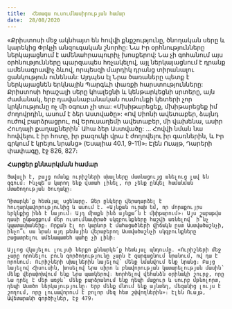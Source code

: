 ```yaml
---
title:  Հետագա ուսումնասիրության համար
date:  28/08/2020
---
```


«Քրիստոսի մեջ ակնհայտ են հովվի քնքշությունը, ծնողական սերը և կարեկից Փրկչի անզուգական շնորհը: Նա Իր օրհնությունները ներկայացնում է ամենահրապուրիչ խոսքերով: Նա չի գոհանում այս օրհնությունները պարզապես հռչակելով, այլ ներկայացնում է դրանք ամենագրավիչ ձևով, որպեսզի մարդիկ դրանց տիրանալու ցանկություն ունենան: Այդպես էլ Նրա ծառաները պետք է ներկայացնեն երկնային Պարգևի փառքի հարստությունները: Քրիստոսի հրաշալի սերը կհալեցնի և կենթարկեցնի սրտերը, այն ժամանակ, երբ դավանաբանական ուսմունքի կետերի չոր կրկնությունը ոչ մի օգուտ չի տա: «Մխիթարեցեք, մխիթարեցեք իմ ժողովրդին, ասում է ձեր Աստվածը»: «Ով Սիոնի ավետաբեր, ձայնդ ուժով բարձրացրու, ով Երուսաղեմի ավետաբեր, մի վախենա, ասիր Հուդայի քաղաքներին` Ահա ձեր Աստվածը: … Հովվի նման նա հովվելու է իր հոտը, իր բազուկի վրա է ժողովելու իր գառներին, և Իր գրկում է կրելու նրանց» (Եսայիա 40.1, 9-11)»։ Էլեն Ուայթ, Դարերի փափագը, էջ 826, 827։

**Հարցեր քննարկման համար**

`Ցավալի է, բայց ոմանք ուրիշների սխալները մատնացույց անելուց լավ են զգում։ Ինչպե՞ս կարող ենք վստահ լինել, որ չենք ընկել համանման մտածողության ծուղակը։`

`Դիտարկե՛ք հետևյալ սցենարը. Ձեր ընկերը վերադարձել է հուղարկավորությունից և ասում է. «Այնքան ուրախ եմ, որ մորաքույրս երկնքից ինձ է նայում։ Այդ միտքն ինձ այնքա՜ն է մխիթարում»։ Այս շաբաթվա դասի ընթացքում մեր ուսումնասիրած սկզբունքները հաշվի առնելով՝ ի՞նչ կպատասխանեիք։ Որքան էլ որ կարևոր է մահացածների վիճակն ըստ Աստվածաշնչի, ինչո՞ւ սա նրան այդ թեմային վերաբերող Աստվածաշնչի սկզբունքները բացատրելու ամենապատեհ պահը չի լինի։`

`Այլոց վկայելու լույսի ներքո քննարկե՛ք հետևյալ պնդումը. «Ուրիշների մեջ չարը որոնելու բուն գործողությունը չարն է զարգացնում նրանում, ով դա է որոնում։ Ուրիշների սխալներին նայելով՝ մենք նմանվում ենք նրանց։ Բայց նայելով Հիսուսին, խոսելով Նրա սիրո և բնավորության կատարելության մասին՝ մենք վերափոխվում ենք Նրա պատկերով։ Խորհելով վեհանձն օրինակի շուրջ, որը Նա դրել է մեր առջև՝ մենք բարձրանում ենք դեպի մաքուր և սուրբ մթնոլորտ, դեպի Աստծո ներկայությունը։ Երբ մենք մնում ենք այնտեղ, մեզանից լույս է շողում, որը լուսավորում է բոլոր մեզ հետ շփվողներին»։ Էլեն Ուայթ, Ավետարանի գործիչներ, էջ 479։`